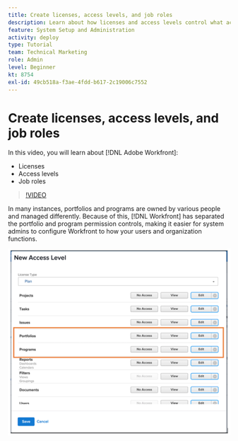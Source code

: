 ```yaml
---
title: Create licenses, access levels, and job roles
description: Learn about how licenses and access levels control what access users have in Adobe Workfront. Learn how job roles are used in the system.
feature: System Setup and Administration
activity: deploy
type: Tutorial
team: Technical Marketing
role: Admin
level: Beginner
kt: 8754
exl-id: 49cb518a-f3ae-4fdd-b617-2c19006c7552
---
```

# Create licenses, access levels, and job roles

In this video, you will learn about [!DNL Adobe Workfront]:

* Licenses
* Access levels
* Job roles

>[!VIDEO](https://video.tv.adobe.com/v/335066/?quality=12)

In many instances, portfolios and programs are owned by various people and managed differently. Because of this, [!DNL Workfront] has separated the portfolio and program permission controls, making it easier for system admins to configure Workfront to how your users and organization functions.

![[!UICONTROL Portfolios] and [!UICONTROL Programs] settings highlighted in [!UICONTROL New Access Level] window](assets/admin-fund-access-levels.png)

